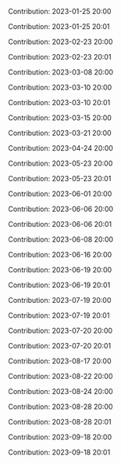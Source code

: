 Contribution: 2023-01-25 20:00

Contribution: 2023-01-25 20:01

Contribution: 2023-02-23 20:00

Contribution: 2023-02-23 20:01

Contribution: 2023-03-08 20:00

Contribution: 2023-03-10 20:00

Contribution: 2023-03-10 20:01

Contribution: 2023-03-15 20:00

Contribution: 2023-03-21 20:00

Contribution: 2023-04-24 20:00

Contribution: 2023-05-23 20:00

Contribution: 2023-05-23 20:01

Contribution: 2023-06-01 20:00

Contribution: 2023-06-06 20:00

Contribution: 2023-06-06 20:01

Contribution: 2023-06-08 20:00

Contribution: 2023-06-16 20:00

Contribution: 2023-06-19 20:00

Contribution: 2023-06-19 20:01

Contribution: 2023-07-19 20:00

Contribution: 2023-07-19 20:01

Contribution: 2023-07-20 20:00

Contribution: 2023-07-20 20:01

Contribution: 2023-08-17 20:00

Contribution: 2023-08-22 20:00

Contribution: 2023-08-24 20:00

Contribution: 2023-08-28 20:00

Contribution: 2023-08-28 20:01

Contribution: 2023-09-18 20:00

Contribution: 2023-09-18 20:01

